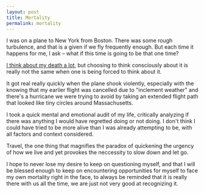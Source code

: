 ```yaml
---
layout: post
title: Mortality
permalink: mortality
---
```


I was on a plane to New York from Boston. There was some rough turbulence, and that is a given if we fly frequently enough. But each time it happens for me, I ask – what if this time is going to be that one time? 

[I think about my death a lot](https://medium.com/fragmented-musings/i-think-about-my-death-a-lot-72d7e82933fe), but choosing to think consciously about it is really not the same when one is being forced to think about it. 

It got real really quickly when the plane shook violently, especially with the knowing that my earlier flight was cancelled due to "inclement weather" and there's a hurricane we were trying to avoid by taking an extended flight path that looked like tiny circles around Massachusetts. 

I took a quick mental and emotional audit of my life, critically analyzing if there was anything I would have regretted doing or not doing. I don't think I could have tried to be more alive than I was already attempting to be, with all factors and context considered. 

Travel, the one thing that magnifies the paradox of quickening the urgency of how we live and yet provokes the neccessity to slow down and let go.

I hope to never lose my desire to keep on questioning myself, and that I will be blessed enough to keep on encountering opportunities for myself to face my own mortality right in the face, to always be reminded that it is really there with us all the time, we are just not very good at recognizing it. 

